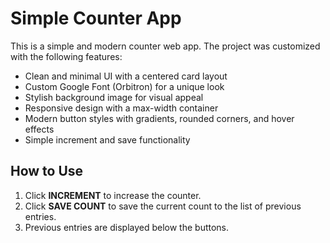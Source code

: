 # Simple Counter App

This is a simple and modern counter web app. The project was customized with the following features:

- Clean and minimal UI with a centered card layout
- Custom Google Font (Orbitron) for a unique look
- Stylish background image for visual appeal
- Responsive design with a max-width container
- Modern button styles with gradients, rounded corners, and hover effects
- Simple increment and save functionality

## How to Use

1. Click **INCREMENT** to increase the counter.
2. Click **SAVE COUNT** to save the current count to the list of previous entries.
3. Previous entries are displayed below the buttons.